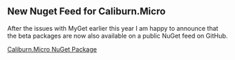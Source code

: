 ## New Nuget Feed for Caliburn.Micro

After the issues with MyGet earlier this year I am happy to announce that the beta packages are now also available on a public NuGet feed on GitHub.

[Caliburn.Micro NuGet Package](https://github.com/orgs/Caliburn-Micro/packages)

